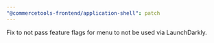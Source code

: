 ```yaml
---
"@commercetools-frontend/application-shell": patch
---
```


Fix to not pass feature flags for menu to not be used via LaunchDarkly.
